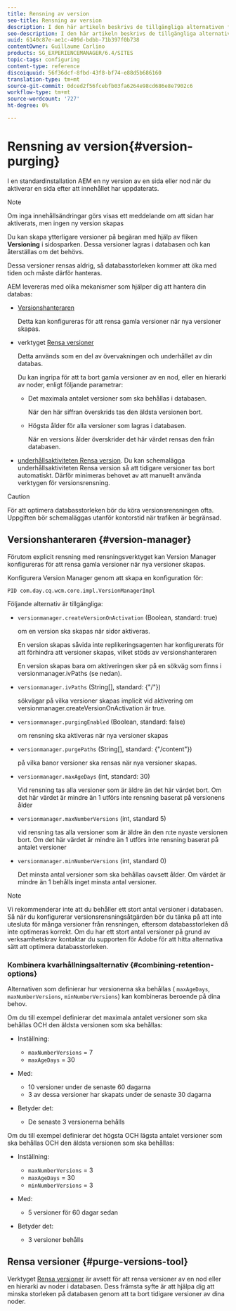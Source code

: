 ```yaml
---
title: Rensning av version
seo-title: Rensning av version
description: I den här artikeln beskrivs de tillgängliga alternativen för att rensa versioner.
seo-description: I den här artikeln beskrivs de tillgängliga alternativen för att rensa versioner.
uuid: 6140c87e-ae1c-409d-bdbb-71b397f0b738
contentOwner: Guillaume Carlino
products: SG_EXPERIENCEMANAGER/6.4/SITES
topic-tags: configuring
content-type: reference
discoiquuid: 56f36dcf-8fbd-43f8-bf74-e88d5b686160
translation-type: tm+mt
source-git-commit: 0dced2f56fcebfb03fa6264e98cd686e8e7902c6
workflow-type: tm+mt
source-wordcount: '727'
ht-degree: 0%

---
```



# Rensning av version{#version-purging}

I en standardinstallation AEM en ny version av en sida eller nod när du aktiverar en sida efter att innehållet har uppdaterats.

>[!NOTE]
>
>Om inga innehållsändringar görs visas ett meddelande om att sidan har aktiverats, men ingen ny version skapas

Du kan skapa ytterligare versioner på begäran med hjälp av fliken **Versioning** i sidosparken. Dessa versioner lagras i databasen och kan återställas om det behövs.

Dessa versioner rensas aldrig, så databasstorleken kommer att öka med tiden och måste därför hanteras.

AEM levereras med olika mekanismer som hjälper dig att hantera din databas:

* [Versionshanteraren](#version-manager)

   Detta kan konfigureras för att rensa gamla versioner när nya versioner skapas.

* verktyget [Rensa versioner](/help/sites-deploying/monitoring-and-maintaining.md#version-purging)

   Detta används som en del av övervakningen och underhållet av din databas.

   Du kan ingripa för att ta bort gamla versioner av en nod, eller en hierarki av noder, enligt följande parametrar:

   * Det maximala antalet versioner som ska behållas i databasen.

      När den här siffran överskrids tas den äldsta versionen bort.

   * Högsta ålder för alla versioner som lagras i databasen.

      När en versions ålder överskrider det här värdet rensas den från databasen.

* [underhållsaktiviteten Rensa version](/help/sites-administering/operations-dashboard.md#automated-maintenance-tasks). Du kan schemalägga underhållsaktiviteten Rensa version så att tidigare versioner tas bort automatiskt. Därför minimeras behovet av att manuellt använda verktygen för versionsrensning.

>[!CAUTION]
>
>För att optimera databasstorleken bör du köra versionsrensningen ofta. Uppgiften bör schemaläggas utanför kontorstid när trafiken är begränsad.

## Versionshanteraren {#version-manager}

Förutom explicit rensning med rensningsverktyget kan Version Manager konfigureras för att rensa gamla versioner när nya versioner skapas.

Konfigurera Version Manager genom att skapa en konfiguration för:

`PID com.day.cq.wcm.core.impl.VersionManagerImpl`

Följande alternativ är tillgängliga:

* `versionmanager.createVersionOnActivation` (Boolean, standard: true)

   om en version ska skapas när sidor aktiveras.

   En version skapas såvida inte replikeringsagenten har konfigurerats för att förhindra att versioner skapas, vilket stöds av versionshanteraren

   En version skapas bara om aktiveringen sker på en sökväg som finns i versionmanager.ivPaths (se nedan).

* `versionmanager.ivPaths` (String[], standard: {&quot;/&quot;})

   sökvägar på vilka versioner skapas implicit vid aktivering om versionmanager.createVersionOnActivation är true.

* `versionmanager.purgingEnabled` (Boolean, standard: false)

   om rensning ska aktiveras när nya versioner skapas

* `versionmanager.purgePaths` (String[], standard: {&quot;/content&quot;})

   på vilka banor versioner ska rensas när nya versioner skapas.

* `versionmanager.maxAgeDays` (int, standard: 30)

   Vid rensning tas alla versioner som är äldre än det här värdet bort. Om det här värdet är mindre än 1 utförs inte rensning baserat på versionens ålder

* `versionmanager.maxNumberVersions` (int, standard 5)

   vid rensning tas alla versioner som är äldre än den n:te nyaste versionen bort. Om det här värdet är mindre än 1 utförs inte rensning baserat på antalet versioner

* `versionmanager.minNumberVersions` (int, standard 0)

   Det minsta antal versioner som ska behållas oavsett ålder. Om värdet är mindre än 1 behålls inget minsta antal versioner.

>[!NOTE]
>
>Vi rekommenderar inte att du behåller ett stort antal versioner i databasen. Så när du konfigurerar versionsrensningsåtgärden bör du tänka på att inte utesluta för många versioner från rensningen, eftersom databasstorleken då inte optimeras korrekt. Om du har ett stort antal versioner på grund av verksamhetskrav kontaktar du supporten för Adobe för att hitta alternativa sätt att optimera databasstorleken.

### Kombinera kvarhållningsalternativ {#combining-retention-options}

Alternativen som definierar hur versionerna ska behållas ( `maxAgeDays`, `maxNumberVersions`, `minNumberVersions`) kan kombineras beroende på dina behov.

Om du till exempel definierar det maximala antalet versioner som ska behållas OCH den äldsta versionen som ska behållas:

* Inställning:

   * `maxNumberVersions` = 7
   * `maxAgeDays` = 30

* Med:

   * 10 versioner under de senaste 60 dagarna
   * 3 av dessa versioner har skapats under de senaste 30 dagarna

* Betyder det:

   * De senaste 3 versionerna behålls

Om du till exempel definierar det högsta OCH lägsta antalet versioner som ska behållas OCH den äldsta versionen som ska behållas:

* Inställning:

   * `maxNumberVersions` = 3
   * `maxAgeDays` = 30
   * `minNumberVersions` = 3

* Med:

   * 5 versioner för 60 dagar sedan

* Betyder det:

   * 3 versioner behålls

## Rensa versioner {#purge-versions-tool}

Verktyget [Rensa versioner](/help/sites-deploying/monitoring-and-maintaining.md#purgeversionstool) är avsett för att rensa versioner av en nod eller en hierarki av noder i databasen. Dess främsta syfte är att hjälpa dig att minska storleken på databasen genom att ta bort tidigare versioner av dina noder.
